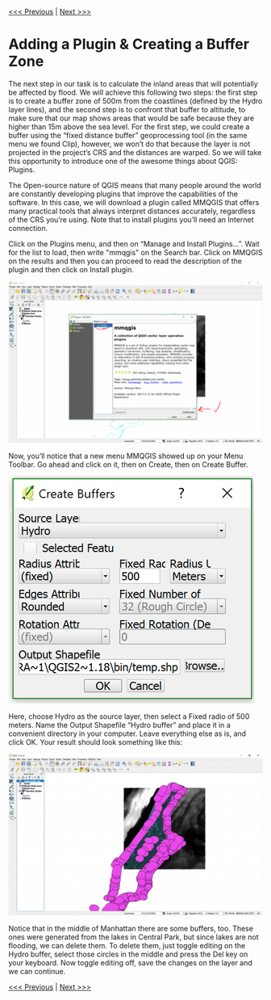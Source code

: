 [<<< Previous](10clip.md)  | [Next >>>](12cntour.md)  

# Adding a Plugin & Creating a Buffer Zone

The next step in our task is to calculate the inland areas that will potentially be affected by flood. We will achieve this following two steps: the first step is to create a buffer zone of 500m from the coastlines (defined by the Hydro layer lines), and the second step is to confront that buffer to altitude, to make sure that our map shows areas that would be safe because they are higher than 15m above the sea level. For the first step, we could create a buffer using the “fixed distance buffer” geoprocessing tool (in the same menu we found Clip), however, we won’t do that because the layer is not projected in the project’s CRS and the distances are warped. So we will take this opportunity to introduce one of the awesome things about QGIS: Plugins.

The Open-source nature of QGIS means that many people around the world are constantly developing plugins that improve the capabilities of the software. In this case, we will download a plugin called MMQGIS that offers many practical tools that always interpret distances accurately, regardless of the CRS you’re using. Note that to install plugins you’ll need an Internet connection.

Click on the Plugins menu, and then on “Manage and Install Plugins…”. Wait for the list to load, then write "mmqgis" on the Search bar. Click on MMQGIS on the results and then you can proceed to read the description of the plugin and then click on Install plugin.

![Installing MMQGIS Plugin](images/plugin1.png)

Now, you’ll notice that a new menu MMQGIS showed up on your Menu Toolbar. Go ahead and click on it, then on Create, then on Create Buffer.

![Creating a Buffer Zone](images/buffer1.png)

Here, choose Hydro as the source layer, then select a Fixed radio of 500 meters. Name the Output Shapefile “Hydro buffer” and place it in a convenient directory in your computer. Leave everything else as is, and click OK. Your result should look something like this:

![Buffer Zone Resulting Layer](images/buffer2.png)

Notice that in the middle of Manhattan there are some buffers, too. These ones were generated from the lakes in Central Park, but since lakes are not flooding, we can delete them. To delete them, just toggle editing on the Hydro buffer, select those circles in the middle and press the Del key on your keyboard. Now toggle editing off, save the changes on the layer and we can continue.

[<<< Previous](10clip.md)  | [Next >>>](12cntour.md)  